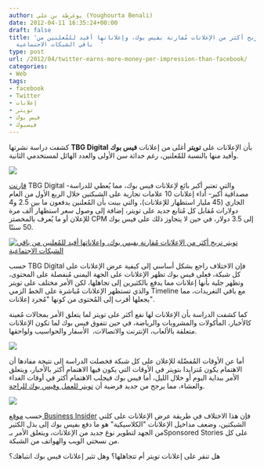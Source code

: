 ```yaml
---
author: يوغرطة بن علي (Youghourta Benali)
date: 2012-04-11 16:35:24+00:00
draft: false
title: 'تويتر تربح أكثر من الإعلانات مُقارنة بفيس بوك، وإعلاناتها أفيد للمُعلنين من
  باقي الشبكات الاجتماعية  '
type: post
url: /2012/04/twitter-earns-more-money-per-impression-than-facebook/
categories:
- Web
tags:
- facebook
- Twitter
- إعلانات
- تويتر
- فيس بوك
- فيسبوك
---
```


كشفت دراسة نشرتها **TBG Digital** بأن الإعلانات على **تويتر** أغلى من إعلانات **فيس بوك** وأفيد منها بالنسبة للمٌعلنين، رغم حداثة سن الأولى والعدد الهائل لمستخدمي الثانية.




[![](https://www.it-scoop.com/wp-content/uploads/2010/04/twitter-money.png)
](https://www.it-scoop.com/wp-content/uploads/2010/04/twitter-money.png)




[قارنت](http://www.tbgdigital.com/news/) TBG Digital -والتي تعتبر أكبر بائع لإعلانات فيس بوك، مما يُعطي للدراسة مصداقية أكبر- أداء إعلانات 10 علامات تجارية على الشبكتين خلال الربع الأول من العام الجاري (45 مليار استظهار للإعلانات)، والتي بينت بأن المُعلنين يدفعون ما بين 2.5 و4 دولارات مُقابل كل مُتابع جديد على تويتر، إضافة إلى وصول سعر استظهار ألف مرة للإعلان أو ما يُعرف بالمخصتر CPM إلى 3.5 دولار، في حين لا يتجاوز ذلك على فيس بوك 50 سنتًا.




[![تويتر تربح أكثر من الإعلانات مُقارنة بفيس بوك، وإعلاناتها أفيد للمُعلنين من باقي الشبكات الاجتماعية](https://www.it-scoop.com/wp-content/uploads/2012/04/twitter-earns-a-lot-more-money-per-impression-than-facebook.jpg)
](https://www.it-scoop.com/wp-content/uploads/2012/04/twitter-earns-a-lot-more-money-per-impression-than-facebook.jpg)




حسب TBG Digital فإن الاختلاف راجع بشكل أساسي إلى كيفية عرض الإعلانات على كل شبكة، فعلى فيس بوك تظهر الإعلانات على الجهة اليمنى مُنفصلة على المحتوى، وتظهر جلية بأنها إعلانات مما يدفع بالكثيرين إلى تجاهلها، لكن الأمر مختلف على تويتر والذي تستظهر الإعلانات مُباشرة على الخط الزمي Timeline مع باقي التغريدات، مما يجعلها أقرب إلى المُحتوى من كونها "مُجرد إعلانات".




<!-- more -->




كما كشفت الدراسة بأن الإعلانات لها نفع أكثر على تويتر لما يتعلق الأمر بمجالات مُعينة كالأخبار، المأكولات والمشروبات والرياضة، في حين تتفوق فيس بوك لما تكون الإعلانات متعلقة بالألعاب، الإنترنت والاتصالات،  الأسفار والحواسيب ولواحقها.




[![](https://www.it-scoop.com/wp-content/uploads/2012/04/twitter-outperforms-facebook-for-news-sports-and-fooddrink-advertisers-in-terms-of-click-through-rates.jpg)
](https://www.it-scoop.com/wp-content/uploads/2012/04/twitter-outperforms-facebook-for-news-sports-and-fooddrink-advertisers-in-terms-of-click-through-rates.jpg)




أما عن الأوقات المُفضّلة للإعلان على كل شبكة فخصلت الدراسة إلى نتيجة مفادها أن الاهتمام يكون مُتزايدا بتويتر في الأوقات التي يكون فيها الاهتمام أكثر بالأخبار، ويتعلق الأمر ببداية اليوم أو خلال الليل، أما فيس بوك فيجلب الاهتمام أكثر في أوقات الغداء والعشاء، مما يرجح من جديد فرضية أن [تويتر للعمل وفيس بوك للراحة](http://socialmedia4arab.com/2010/12/10-differences-facebook-twitter/).




[![](https://www.it-scoop.com/wp-content/uploads/2012/04/more-people-use-twitter-in-the-morning-and-the-evening-than-during-the-day-the-cost-per-follower-to-advertisers-is-inversely-related-to-the-amount-of-traffic-during-the-day.jpg)
](https://www.it-scoop.com/wp-content/uploads/2012/04/more-people-use-twitter-in-the-morning-and-the-evening-than-during-the-day-the-cost-per-follower-to-advertisers-is-inversely-related-to-the-amount-of-traffic-during-the-day.jpg)




حسب [موقع Business Insider](www.com/twitter-kicked-facebooks-butt-in-q1-advertising-performance-2012-4?op=1) فإن هذا الاختلاف في طريقة عرض الإعلانات على كلتي الشبكتين، وضعف مداخيل الإعلانات "الكلاسيكية" هو ما دفع بفيس بوك إلى بذل الكثير من الجهد لتطوير نوع جديد من الإعلانات، ويتعلق الأمر بـSponsored Stories على كل من نسختي الويب والهواتف من الشبكة.




هل تنقر على إعلانات تويتر أم تتجاهلها؟ وهل تثير إعلانات فيس بوك انتباهك؟
